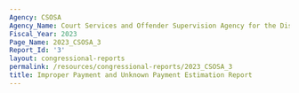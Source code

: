 ```yaml
---
Agency: CSOSA
Agency_Name: Court Services and Offender Supervision Agency for the District of Columbia
Fiscal_Year: 2023
Page_Name: 2023_CSOSA_3
Report_Id: '3'
layout: congressional-reports
permalink: /resources/congressional-reports/2023_CSOSA_3
title: Improper Payment and Unknown Payment Estimation Report
---
```

